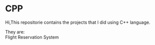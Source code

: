 # CPP
Hi,This repositorie contains the projects that I did using C++ language.

They are:<br>
Flight Reservation System
